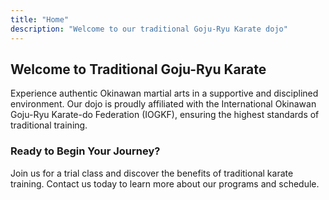 ```yaml
---
title: "Home"
description: "Welcome to our traditional Goju-Ryu Karate dojo"
---
```


## Welcome to Traditional Goju-Ryu Karate

Experience authentic Okinawan martial arts in a supportive and disciplined environment. Our dojo is proudly affiliated with the International Okinawan Goju-Ryu Karate-do Federation (IOGKF), ensuring the highest standards of traditional training.

### Ready to Begin Your Journey?

Join us for a trial class and discover the benefits of traditional karate training. Contact us today to learn more about our programs and schedule.

